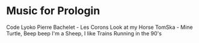 # Music for Prologin
Code Lyoko
Pierre Bachelet - Les Corons
Look at my Horse
TomSka - Mine Turtle, Beep beep I'm a Sheep, I like Trains
Running in the 90's

